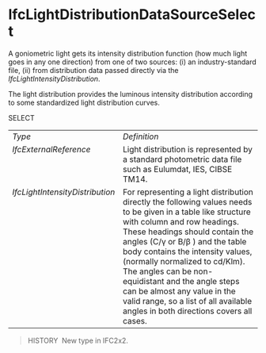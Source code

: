 IfcLightDistributionDataSourceSelect
====================================

A goniometric light gets its intensity distribution function (how much light goes in any one direction) from one of two sources: (i) an industry-standard file, (ii) from distribution data passed directly via the _IfcLightIntensityDistribution_.

The light distribution provides the luminous intensity distribution according to some standardized light distribution curves.

SELECT

<table> 
		<tr> 
		  <td><em>Type</em></td> 
		  <td><em>Definition</em></td> 
		</tr> 
		<tr> 
		  <td valign="top"><em>IfcExternalReference</em></td> 
		  <td valign="top">Light distribution is represented by a standard photometric data file such as Eulumdat, IES, CIBSE TM14. </td> 
		</tr> 
		<tr> 
		  <td valign="top"><em>IfcLightIntensityDistribution</em></td> 
		  <td valign="top">For representing a light distribution directly the
			 following values needs to be given in a table like structure with column and
			 row headings. These headings should contain the angles (C/&#947; or B/&#946; )
			 and the table body contains the intensity values, (normally normalized to
			 cd/Klm). The angles can be non- equidistant and the angle steps can be almost
			 any value in the valid range, so a list of all available angles in both
			 directions covers all cases. </td> 
		</tr> 
	 </table>

> HISTORY&nbsp; New type in IFC2x2.
